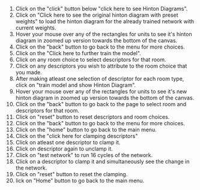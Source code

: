 1. Click on the "click" button below "click here to see Hinton Diagrams".
2. Click on "Click here to see the original hinton diagram with preset weights" to load the hinton diagram for the already trained network with current weights.
3. Hover your mouse over any of the rectangles for units to see it's hinton diagram in zoomed up version towards the bottom of the canvas.
4. Click on the "back" button to go back to the menu for more choices.
5. Click on the "Click here to further train the model".
6. Click on any room choice to select descriptors for that room.
7. Click on any descriptors you wish to attribute to the room choice that you made.
8. After making atleast one selection of descriptor for each room type, click on "train model and show Hinton Diagram".
9. Hover your mouse over any of the rectangles for units to see it's new hinton diagram in zoomed up version towards the bottom of the canvas.
10. Click on the "back" button to go back to the page to select room and descriptors for that room.
11. Click on "reset" button to reset descriptors and room choices.
12. Click on the "back" button to go back to the menu for more choices.
13. Click on the "home" button to go back to the main menu.
14. Click on the "click here for clamping descriptors"
15. Click on atleast one descriptor to clamp it.
16. Click on descriptor again to unclamp it.
17. Click on "test network" to run 16 cycles of the network.
18. Click on a descriptor to clamp it and simultaneously see the change in the network.
19. Click on "reset" button to reset the clamping.
20. lick on "Home" button to go back to the main menu.